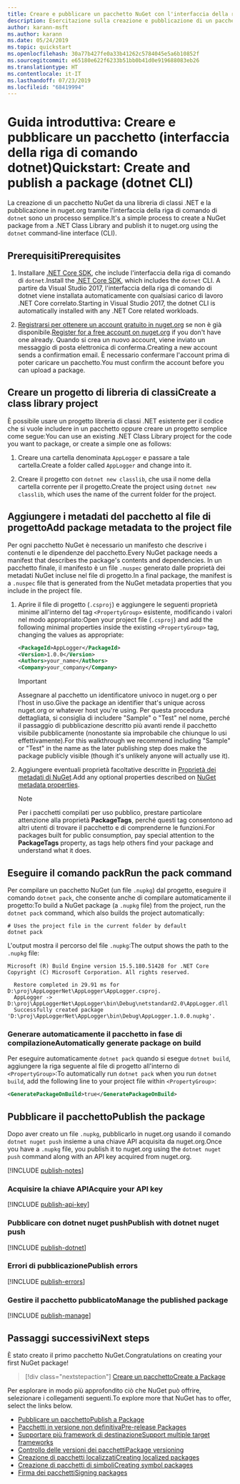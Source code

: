 ```yaml
---
title: Creare e pubblicare un pacchetto NuGet con l'interfaccia della riga di comando di dotnet
description: Esercitazione sulla creazione e pubblicazione di un pacchetto NuGet tramite l'interfaccia della riga di comando di .NET Core, ovvero dotnet.
author: karann-msft
ms.author: karann
ms.date: 05/24/2019
ms.topic: quickstart
ms.openlocfilehash: 30a77b427fe0a33b41262c5784045e5a6b10852f
ms.sourcegitcommit: e65180e622f6233b51bb0b41d0e919688083eb26
ms.translationtype: HT
ms.contentlocale: it-IT
ms.lasthandoff: 07/23/2019
ms.locfileid: "68419994"
---
```

# <a name="quickstart-create-and-publish-a-package-dotnet-cli"></a><span data-ttu-id="09172-103">Guida introduttiva: Creare e pubblicare un pacchetto (interfaccia della riga di comando dotnet)</span><span class="sxs-lookup"><span data-stu-id="09172-103">Quickstart: Create and publish a package (dotnet CLI)</span></span>

<span data-ttu-id="09172-104">La creazione di un pacchetto NuGet da una libreria di classi .NET e la pubblicazione in nuget.org tramite l'interfaccia della riga di comando di `dotnet` sono un processo semplice.</span><span class="sxs-lookup"><span data-stu-id="09172-104">It's a simple process to create a NuGet package from a .NET Class Library and publish it to nuget.org using the `dotnet` command-line interface (CLI).</span></span>

## <a name="prerequisites"></a><span data-ttu-id="09172-105">Prerequisiti</span><span class="sxs-lookup"><span data-stu-id="09172-105">Prerequisites</span></span>

1. <span data-ttu-id="09172-106">Installare [.NET Core SDK](https://www.microsoft.com/net/download/), che include l'interfaccia della riga di comando di `dotnet`.</span><span class="sxs-lookup"><span data-stu-id="09172-106">Install the [.NET Core SDK](https://www.microsoft.com/net/download/), which includes the `dotnet` CLI.</span></span> <span data-ttu-id="09172-107">A partire da Visual Studio 2017, l'interfaccia della riga di comando di dotnet viene installata automaticamente con qualsiasi carico di lavoro .NET Core correlato.</span><span class="sxs-lookup"><span data-stu-id="09172-107">Starting in Visual Studio 2017, the dotnet CLI is automatically installed with any .NET Core related workloads.</span></span>

1. <span data-ttu-id="09172-108">[Registrarsi per ottenere un account gratuito in nuget.org](https://www.nuget.org/users/account/LogOn?returnUrl=%2F) se non è già disponibile.</span><span class="sxs-lookup"><span data-stu-id="09172-108">[Register for a free account on nuget.org](https://www.nuget.org/users/account/LogOn?returnUrl=%2F) if you don't have one already.</span></span> <span data-ttu-id="09172-109">Quando si crea un nuovo account, viene inviato un messaggio di posta elettronica di conferma.</span><span class="sxs-lookup"><span data-stu-id="09172-109">Creating a new account sends a confirmation email.</span></span> <span data-ttu-id="09172-110">È necessario confermare l'account prima di poter caricare un pacchetto.</span><span class="sxs-lookup"><span data-stu-id="09172-110">You must confirm the account before you can upload a package.</span></span>

## <a name="create-a-class-library-project"></a><span data-ttu-id="09172-111">Creare un progetto di libreria di classi</span><span class="sxs-lookup"><span data-stu-id="09172-111">Create a class library project</span></span>

<span data-ttu-id="09172-112">È possibile usare un progetto libreria di classi .NET esistente per il codice che si vuole includere in un pacchetto oppure creare un progetto semplice come segue:</span><span class="sxs-lookup"><span data-stu-id="09172-112">You can use an existing .NET Class Library project for the code you want to package, or create a simple one as follows:</span></span>

1. <span data-ttu-id="09172-113">Creare una cartella denominata `AppLogger` e passare a tale cartella.</span><span class="sxs-lookup"><span data-stu-id="09172-113">Create a folder called `AppLogger` and change into it.</span></span>

1. <span data-ttu-id="09172-114">Creare il progetto con `dotnet new classlib`, che usa il nome della cartella corrente per il progetto.</span><span class="sxs-lookup"><span data-stu-id="09172-114">Create the project using `dotnet new classlib`, which uses the name of the current folder for the project.</span></span>

## <a name="add-package-metadata-to-the-project-file"></a><span data-ttu-id="09172-115">Aggiungere i metadati del pacchetto al file di progetto</span><span class="sxs-lookup"><span data-stu-id="09172-115">Add package metadata to the project file</span></span>

<span data-ttu-id="09172-116">Per ogni pacchetto NuGet è necessario un manifesto che descrive i contenuti e le dipendenze del pacchetto.</span><span class="sxs-lookup"><span data-stu-id="09172-116">Every NuGet package needs a manifest that describes the package's contents and dependencies.</span></span> <span data-ttu-id="09172-117">In un pacchetto finale, il manifesto è un file `.nuspec` generato dalle proprietà dei metadati NuGet incluse nel file di progetto.</span><span class="sxs-lookup"><span data-stu-id="09172-117">In a final package, the manifest is a `.nuspec` file that is generated from the NuGet metadata properties that you include in the project file.</span></span>

1. <span data-ttu-id="09172-118">Aprire il file di progetto (`.csproj`) e aggiungere le seguenti proprietà minime all'interno del tag `<PropertyGroup>` esistente, modificando i valori nel modo appropriato:</span><span class="sxs-lookup"><span data-stu-id="09172-118">Open your project file (`.csproj`) and add the following minimal properties inside the existing `<PropertyGroup>` tag, changing the values as appropriate:</span></span>

    ```xml
    <PackageId>AppLogger</PackageId>
    <Version>1.0.0</Version>
    <Authors>your_name</Authors>
    <Company>your_company</Company>
    ```

    > [!Important]
    > <span data-ttu-id="09172-119">Assegnare al pacchetto un identificatore univoco in nuget.org o per l'host in uso.</span><span class="sxs-lookup"><span data-stu-id="09172-119">Give the package an identifier that's unique across nuget.org or whatever host you're using.</span></span> <span data-ttu-id="09172-120">Per questa procedura dettagliata, si consiglia di includere "Sample" o "Test" nel nome, perché il passaggio di pubblicazione descritto più avanti rende il pacchetto visibile pubblicamente (nonostante sia improbabile che chiunque lo usi effettivamente).</span><span class="sxs-lookup"><span data-stu-id="09172-120">For this walkthrough we recommend including "Sample" or "Test" in the name as the later publishing step does make the package publicly visible (though it's unlikely anyone will actually use it).</span></span>

1. <span data-ttu-id="09172-121">Aggiungere eventuali proprietà facoltative descritte in [Proprietà dei metadati di NuGet](/dotnet/core/tools/csproj#nuget-metadata-properties).</span><span class="sxs-lookup"><span data-stu-id="09172-121">Add any optional properties described on [NuGet metadata properties](/dotnet/core/tools/csproj#nuget-metadata-properties).</span></span>

    > [!Note]
    > <span data-ttu-id="09172-122">Per i pacchetti compilati per uso pubblico, prestare particolare attenzione alla proprietà **PackageTags**, perché questi tag consentono ad altri utenti di trovare il pacchetto e di comprenderne le funzioni.</span><span class="sxs-lookup"><span data-stu-id="09172-122">For packages built for public consumption, pay special attention to the **PackageTags** property, as tags help others find your package and understand what it does.</span></span>

## <a name="run-the-pack-command"></a><span data-ttu-id="09172-123">Eseguire il comando pack</span><span class="sxs-lookup"><span data-stu-id="09172-123">Run the pack command</span></span>

<span data-ttu-id="09172-124">Per compilare un pacchetto NuGet (un file `.nupkg`) dal progetto, eseguire il comando `dotnet pack`, che consente anche di compilare automaticamente il progetto:</span><span class="sxs-lookup"><span data-stu-id="09172-124">To build a NuGet package (a `.nupkg` file) from the project, run the `dotnet pack` command, which also builds the project automatically:</span></span>

```cli
# Uses the project file in the current folder by default
dotnet pack
```

<span data-ttu-id="09172-125">L'output mostra il percorso del file `.nupkg`:</span><span class="sxs-lookup"><span data-stu-id="09172-125">The output shows the path to the `.nupkg` file:</span></span>

```output
Microsoft (R) Build Engine version 15.5.180.51428 for .NET Core
Copyright (C) Microsoft Corporation. All rights reserved.

  Restore completed in 29.91 ms for D:\proj\AppLoggerNet\AppLogger\AppLogger.csproj.
  AppLogger -> D:\proj\AppLoggerNet\AppLogger\bin\Debug\netstandard2.0\AppLogger.dll
  Successfully created package 'D:\proj\AppLoggerNet\AppLogger\bin\Debug\AppLogger.1.0.0.nupkg'.
```

### <a name="automatically-generate-package-on-build"></a><span data-ttu-id="09172-126">Generare automaticamente il pacchetto in fase di compilazione</span><span class="sxs-lookup"><span data-stu-id="09172-126">Automatically generate package on build</span></span>

<span data-ttu-id="09172-127">Per eseguire automaticamente `dotnet pack` quando si esegue `dotnet build`, aggiungere la riga seguente al file di progetto all'interno di `<PropertyGroup>`:</span><span class="sxs-lookup"><span data-stu-id="09172-127">To automatically run `dotnet pack` when you run `dotnet build`, add the following line to your project file within `<PropertyGroup>`:</span></span>

```xml
<GeneratePackageOnBuild>true</GeneratePackageOnBuild>
```

## <a name="publish-the-package"></a><span data-ttu-id="09172-128">Pubblicare il pacchetto</span><span class="sxs-lookup"><span data-stu-id="09172-128">Publish the package</span></span>

<span data-ttu-id="09172-129">Dopo aver creato un file `.nupkg`, pubblicarlo in nuget.org usando il comando `dotnet nuget push` insieme a una chiave API acquisita da nuget.org.</span><span class="sxs-lookup"><span data-stu-id="09172-129">Once you have a `.nupkg` file, you publish it to nuget.org using the `dotnet nuget push` command along with an API key acquired from nuget.org.</span></span>

[!INCLUDE [publish-notes](includes/publish-notes.md)]

### <a name="acquire-your-api-key"></a><span data-ttu-id="09172-130">Acquisire la chiave API</span><span class="sxs-lookup"><span data-stu-id="09172-130">Acquire your API key</span></span>

[!INCLUDE [publish-api-key](includes/publish-api-key.md)]

### <a name="publish-with-dotnet-nuget-push"></a><span data-ttu-id="09172-131">Pubblicare con dotnet nuget push</span><span class="sxs-lookup"><span data-stu-id="09172-131">Publish with dotnet nuget push</span></span>

[!INCLUDE [publish-dotnet](includes/publish-dotnet.md)]

### <a name="publish-errors"></a><span data-ttu-id="09172-132">Errori di pubblicazione</span><span class="sxs-lookup"><span data-stu-id="09172-132">Publish errors</span></span>

[!INCLUDE [publish-errors](includes/publish-errors.md)]

### <a name="manage-the-published-package"></a><span data-ttu-id="09172-133">Gestire il pacchetto pubblicato</span><span class="sxs-lookup"><span data-stu-id="09172-133">Manage the published package</span></span>

[!INCLUDE [publish-manage](includes/publish-manage.md)]

## <a name="next-steps"></a><span data-ttu-id="09172-134">Passaggi successivi</span><span class="sxs-lookup"><span data-stu-id="09172-134">Next steps</span></span>

<span data-ttu-id="09172-135">È stato creato il primo pacchetto NuGet.</span><span class="sxs-lookup"><span data-stu-id="09172-135">Congratulations on creating your first NuGet package!</span></span>

> [!div class="nextstepaction"]
> [<span data-ttu-id="09172-136">Creare un pacchetto</span><span class="sxs-lookup"><span data-stu-id="09172-136">Create a Package</span></span>](../create-packages/creating-a-package-dotnet-cli.md)

<span data-ttu-id="09172-137">Per esplorare in modo più approfondito ciò che NuGet può offrire, selezionare i collegamenti seguenti.</span><span class="sxs-lookup"><span data-stu-id="09172-137">To explore more that NuGet has to offer, select the links below.</span></span>

- [<span data-ttu-id="09172-138">Pubblicare un pacchetto</span><span class="sxs-lookup"><span data-stu-id="09172-138">Publish a Package</span></span>](../nuget-org/publish-a-package.md)
- [<span data-ttu-id="09172-139">Pacchetti in versione non definitiva</span><span class="sxs-lookup"><span data-stu-id="09172-139">Pre-release Packages</span></span>](../create-packages/Prerelease-Packages.md)
- [<span data-ttu-id="09172-140">Supportare più framework di destinazione</span><span class="sxs-lookup"><span data-stu-id="09172-140">Support multiple target frameworks</span></span>](../create-packages/multiple-target-frameworks-project-file.md)
- [<span data-ttu-id="09172-141">Controllo delle versioni dei pacchetti</span><span class="sxs-lookup"><span data-stu-id="09172-141">Package versioning</span></span>](../reference/package-versioning.md)
- [<span data-ttu-id="09172-142">Creazione di pacchetti localizzati</span><span class="sxs-lookup"><span data-stu-id="09172-142">Creating localized packages</span></span>](../create-packages/creating-localized-packages.md)
- [<span data-ttu-id="09172-143">Creazione di pacchetti di simboli</span><span class="sxs-lookup"><span data-stu-id="09172-143">Creating symbol packages</span></span>](../create-packages/symbol-packages-snupkg.md)
- [<span data-ttu-id="09172-144">Firma dei pacchetti</span><span class="sxs-lookup"><span data-stu-id="09172-144">Signing packages</span></span>](../create-packages/Sign-a-package.md)
